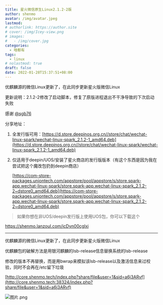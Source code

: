 ```yaml
---
title: 星火微信原生Linux2.1.2-2版
author: shenmo
avatar: /img/avatar.jpeg
lastmod:
# authorlink: https://author.site
# cover: /img/Icey-view.png
# images:
#   - /img/cover.jpg
categories:
  - 啥都有
tags:
  - linux
# nolastmod: true
draft: false
date: 2022-01-28T15:37:51+08:00
---
```


优麒麟源的微信Linux更新了，在此同步更新星火版微信Linux

<!--more-->



更新说明：2.1.2-2修改了启动脚本，修复了原版进程退出不干净导致的下次启动失败

感谢 [@sgb76](https://bbs.deepin.org/user/145764)

分享地址：

1.  全发行版可用：[https://d.store.deepinos.org.cn//store/chat/wechat-linux-spark/wechat-linux-spark_2.1.2-1_amd64.deb](https://d.store.deepinos.org.cn//store/chat/wechat-linux-spark/wechat-linux-spark_2.1.2-1_amd64.deb)

2.  仅适用于deepin/UOS/安装了星火商店的发行版版本（有这个东西是因为我在尝试把这个魔改包扔到deepin商店）

    [https://com-store-packages.uniontech.com/appstore/pool/appstore/s/store.spark-app.wechat-linux-spark/store.spark-app.wechat-linux-spark_2.1.2-2~dstore0_amd64.deb](https://com-store-packages.uniontech.com/appstore/pool/appstore/s/store.spark-app.wechat-linux-spark/store.spark-app.wechat-linux-spark_2.1.2-2~dstore0_amd64.deb)

> 如果你想在非UOS/deepin发行版上使用UOS包，你可以下载这个

https://shenmo.lanzoul.com/icDyn00cglxi

* * *

优麒麟源的微信Linux更新了，在此同步更新星火版微信Linux

优麒麟包的破解方法是用银河麒麟的lsb-release信息替换系统的lsb-release

修改的版本不再替换，而是用bwrap来模拟该lsb-release以及激活信息来过校验，同时不会再在/etc留下垃圾

[http://core.shenmo.tech/index.php?share/file&user=1&sid=a6j3ARvf](http://core.shenmo.tech:38324/index.php?share/file&user=1&sid=a6j3ARvf)

![图片.png](https://storage.deepin.org/thread/202201281550106159_%E5%9B%BE%E7%89%87.png)
